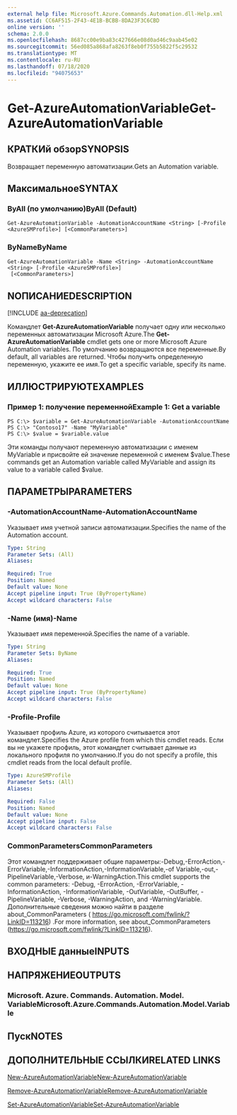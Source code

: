 ```yaml
---
external help file: Microsoft.Azure.Commands.Automation.dll-Help.xml
ms.assetid: CC6AF515-2F43-4E1B-BCBB-8DA23F3C6CBD
online version: ''
schema: 2.0.0
ms.openlocfilehash: 8687cc00e9ba83c427666e08d0ad46c9aab45e02
ms.sourcegitcommit: 56ed085a868afa8263f8eb0f755b5822f5c29532
ms.translationtype: MT
ms.contentlocale: ru-RU
ms.lasthandoff: 07/18/2020
ms.locfileid: "94075653"
---
```

# <span data-ttu-id="4227a-101">Get-AzureAutomationVariable</span><span class="sxs-lookup"><span data-stu-id="4227a-101">Get-AzureAutomationVariable</span></span>

## <span data-ttu-id="4227a-102">КРАТКИй обзор</span><span class="sxs-lookup"><span data-stu-id="4227a-102">SYNOPSIS</span></span>

<span data-ttu-id="4227a-103">Возвращает переменную автоматизации.</span><span class="sxs-lookup"><span data-stu-id="4227a-103">Gets an Automation variable.</span></span>

## <span data-ttu-id="4227a-104">Максимальное</span><span class="sxs-lookup"><span data-stu-id="4227a-104">SYNTAX</span></span>

### <span data-ttu-id="4227a-105">ByAll (по умолчанию)</span><span class="sxs-lookup"><span data-stu-id="4227a-105">ByAll (Default)</span></span>
```
Get-AzureAutomationVariable -AutomationAccountName <String> [-Profile <AzureSMProfile>] [<CommonParameters>]
```

### <span data-ttu-id="4227a-106">ByName</span><span class="sxs-lookup"><span data-stu-id="4227a-106">ByName</span></span>
```
Get-AzureAutomationVariable -Name <String> -AutomationAccountName <String> [-Profile <AzureSMProfile>]
 [<CommonParameters>]
```

## <span data-ttu-id="4227a-107">NОПИСАНИЕ</span><span class="sxs-lookup"><span data-stu-id="4227a-107">DESCRIPTION</span></span>

[!INCLUDE [aa-deprecation](../include/aa-deprecation.md)]

<span data-ttu-id="4227a-108">Командлет **Get-AzureAutomationVariable** получает одну или несколько переменных автоматизации Microsoft Azure.</span><span class="sxs-lookup"><span data-stu-id="4227a-108">The **Get-AzureAutomationVariable** cmdlet gets one or more Microsoft Azure Automation variables.</span></span>
<span data-ttu-id="4227a-109">По умолчанию возвращаются все переменные.</span><span class="sxs-lookup"><span data-stu-id="4227a-109">By default, all variables are returned.</span></span>
<span data-ttu-id="4227a-110">Чтобы получить определенную переменную, укажите ее имя.</span><span class="sxs-lookup"><span data-stu-id="4227a-110">To get a specific variable, specify its name.</span></span>

## <span data-ttu-id="4227a-111">ИЛЛЮСТРИРУЮТ</span><span class="sxs-lookup"><span data-stu-id="4227a-111">EXAMPLES</span></span>

### <span data-ttu-id="4227a-112">Пример 1: получение переменной</span><span class="sxs-lookup"><span data-stu-id="4227a-112">Example 1: Get a variable</span></span>
```
PS C:\> $variable = Get-AzureAutomationVariable -AutomationAccountName
PS C:\> "Contoso17" -Name "MyVariable"
PS C:\> $value = $variable.value
```

<span data-ttu-id="4227a-113">Эти команды получают переменную автоматизации с именем MyVariable и присвойте ей значение переменной с именем $value.</span><span class="sxs-lookup"><span data-stu-id="4227a-113">These commands get an Automation variable called MyVariable and assign its value to a variable called $value.</span></span>

## <span data-ttu-id="4227a-114">ПАРАМЕТРЫ</span><span class="sxs-lookup"><span data-stu-id="4227a-114">PARAMETERS</span></span>

### <span data-ttu-id="4227a-115">-AutomationAccountName</span><span class="sxs-lookup"><span data-stu-id="4227a-115">-AutomationAccountName</span></span>
<span data-ttu-id="4227a-116">Указывает имя учетной записи автоматизации.</span><span class="sxs-lookup"><span data-stu-id="4227a-116">Specifies the name of the Automation account.</span></span>

```yaml
Type: String
Parameter Sets: (All)
Aliases: 

Required: True
Position: Named
Default value: None
Accept pipeline input: True (ByPropertyName)
Accept wildcard characters: False
```

### <span data-ttu-id="4227a-117">-Name (имя)</span><span class="sxs-lookup"><span data-stu-id="4227a-117">-Name</span></span>
<span data-ttu-id="4227a-118">Указывает имя переменной.</span><span class="sxs-lookup"><span data-stu-id="4227a-118">Specifies the name of a variable.</span></span>

```yaml
Type: String
Parameter Sets: ByName
Aliases: 

Required: True
Position: Named
Default value: None
Accept pipeline input: True (ByPropertyName)
Accept wildcard characters: False
```

### <span data-ttu-id="4227a-119">-Profile</span><span class="sxs-lookup"><span data-stu-id="4227a-119">-Profile</span></span>
<span data-ttu-id="4227a-120">Указывает профиль Azure, из которого считывается этот командлет.</span><span class="sxs-lookup"><span data-stu-id="4227a-120">Specifies the Azure profile from which this cmdlet reads.</span></span>
<span data-ttu-id="4227a-121">Если вы не укажете профиль, этот командлет считывает данные из локального профиля по умолчанию.</span><span class="sxs-lookup"><span data-stu-id="4227a-121">If you do not specify a profile, this cmdlet reads from the local default profile.</span></span>

```yaml
Type: AzureSMProfile
Parameter Sets: (All)
Aliases: 

Required: False
Position: Named
Default value: None
Accept pipeline input: False
Accept wildcard characters: False
```

### <span data-ttu-id="4227a-122">CommonParameters</span><span class="sxs-lookup"><span data-stu-id="4227a-122">CommonParameters</span></span>
<span data-ttu-id="4227a-123">Этот командлет поддерживает общие параметры:-Debug,-ErrorAction,-ErrorVariable,-InformationAction,-InformationVariable,-of Variable,-out,-PipelineVariable,-Verbose, и-WarningAction.</span><span class="sxs-lookup"><span data-stu-id="4227a-123">This cmdlet supports the common parameters: -Debug, -ErrorAction, -ErrorVariable, -InformationAction, -InformationVariable, -OutVariable, -OutBuffer, -PipelineVariable, -Verbose, -WarningAction, and -WarningVariable.</span></span> <span data-ttu-id="4227a-124">Дополнительные сведения можно найти в разделе about_CommonParameters ( https://go.microsoft.com/fwlink/?LinkID=113216) .</span><span class="sxs-lookup"><span data-stu-id="4227a-124">For more information, see about_CommonParameters (https://go.microsoft.com/fwlink/?LinkID=113216).</span></span>

## <span data-ttu-id="4227a-125">ВХОДНЫЕ данные</span><span class="sxs-lookup"><span data-stu-id="4227a-125">INPUTS</span></span>

## <span data-ttu-id="4227a-126">НАПРЯЖЕНИЕ</span><span class="sxs-lookup"><span data-stu-id="4227a-126">OUTPUTS</span></span>

### <span data-ttu-id="4227a-127">Microsoft. Azure. Commands. Automation. Model. Variable</span><span class="sxs-lookup"><span data-stu-id="4227a-127">Microsoft.Azure.Commands.Automation.Model.Variable</span></span>

## <span data-ttu-id="4227a-128">Пуск</span><span class="sxs-lookup"><span data-stu-id="4227a-128">NOTES</span></span>

## <span data-ttu-id="4227a-129">ДОПОЛНИТЕЛЬНЫЕ ССЫЛКИ</span><span class="sxs-lookup"><span data-stu-id="4227a-129">RELATED LINKS</span></span>

[<span data-ttu-id="4227a-130">New-AzureAutomationVariable</span><span class="sxs-lookup"><span data-stu-id="4227a-130">New-AzureAutomationVariable</span></span>](./New-AzureAutomationVariable.md)

[<span data-ttu-id="4227a-131">Remove-AzureAutomationVariable</span><span class="sxs-lookup"><span data-stu-id="4227a-131">Remove-AzureAutomationVariable</span></span>](./Remove-AzureAutomationVariable.md)

[<span data-ttu-id="4227a-132">Set-AzureAutomationVariable</span><span class="sxs-lookup"><span data-stu-id="4227a-132">Set-AzureAutomationVariable</span></span>](./Set-AzureAutomationVariable.md)


